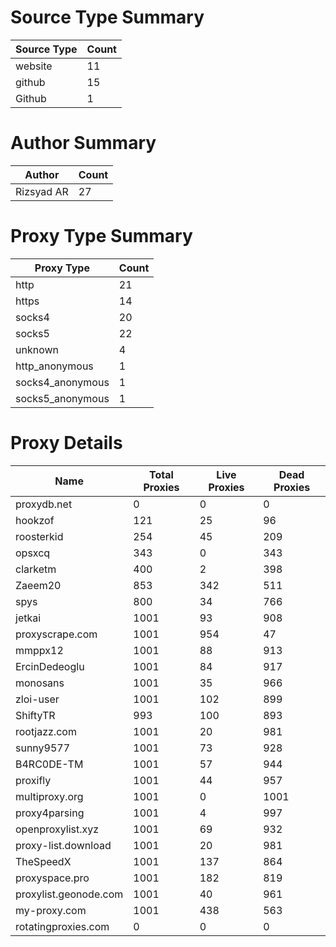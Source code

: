 # Source Type Summary

| Source Type | Count |
|-------------|-------|
| website | 11 |
| github | 15 |
| Github | 1 |


# Author Summary

| Author | Count |
|--------|-------|
| Rizsyad AR | 27 |


# Proxy Type Summary

| Proxy Type | Count |
|------------|-------|
| http | 21 |
| https | 14 |
| socks4 | 20 |
| socks5 | 22 |
| unknown | 4 |
| http_anonymous | 1 |
| socks4_anonymous | 1 |
| socks5_anonymous | 1 |


# Proxy Details

| Name | Total Proxies | Live Proxies | Dead Proxies |
|------|---------------|--------------|---------------|
| proxydb.net | 0 | 0 | 0 |
| hookzof | 121 | 25 | 96 |
| roosterkid | 254 | 45 | 209 |
| opsxcq | 343 | 0 | 343 |
| clarketm | 400 | 2 | 398 |
| Zaeem20 | 853 | 342 | 511 |
| spys | 800 | 34 | 766 |
| jetkai | 1001 | 93 | 908 |
| proxyscrape.com | 1001 | 954 | 47 |
| mmppx12 | 1001 | 88 | 913 |
| ErcinDedeoglu | 1001 | 84 | 917 |
| monosans | 1001 | 35 | 966 |
| zloi-user | 1001 | 102 | 899 |
| ShiftyTR | 993 | 100 | 893 |
| rootjazz.com | 1001 | 20 | 981 |
| sunny9577 | 1001 | 73 | 928 |
| B4RC0DE-TM | 1001 | 57 | 944 |
| proxifly | 1001 | 44 | 957 |
| multiproxy.org | 1001 | 0 | 1001 |
| proxy4parsing | 1001 | 4 | 997 |
| openproxylist.xyz | 1001 | 69 | 932 |
| proxy-list.download | 1001 | 20 | 981 |
| TheSpeedX | 1001 | 137 | 864 |
| proxyspace.pro | 1001 | 182 | 819 |
| proxylist.geonode.com | 1001 | 40 | 961 |
| my-proxy.com | 1001 | 438 | 563 |
| rotatingproxies.com | 0 | 0 | 0 |
